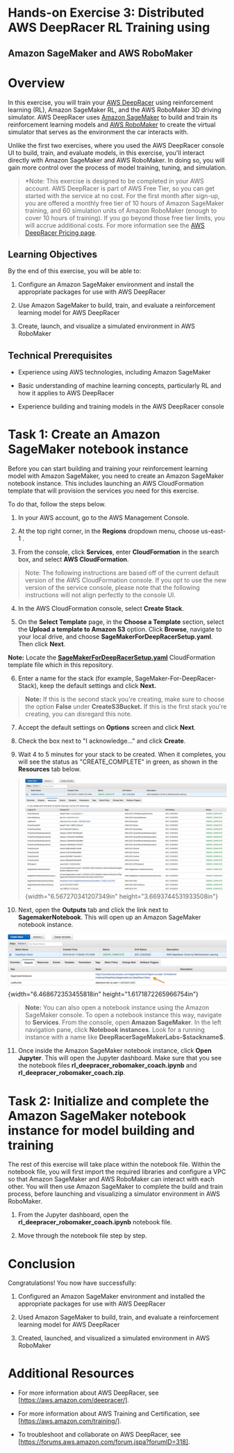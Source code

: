 # Hands-on Exercise 3: Distributed AWS DeepRacer RL Training using
## Amazon SageMaker and AWS RoboMaker

Overview
========

In this exercise, you will train your [AWS DeepRacer](https://aws.amazon.com/deepracer/)
using reinforcement learning (RL), Amazon SageMaker RL, and the AWS
RoboMaker 3D driving simulator. AWS DeepRacer uses [Amazon SageMaker](https://aws.amazon.com/sagemaker/) to build and train its reinforcement learning
models and [AWS RoboMaker](https://aws.amazon.com/robomaker/) to create the virtual simulator
that serves as the environment the car interacts with.

Unlike the first two exercises, where you used the AWS DeepRacer
console UI to build, train, and evaluate models, in this exercise,
you\'ll interact directly with Amazon SageMaker and AWS RoboMaker. In
doing so, you will gain more control over the process of model
training, tuning, and simulation.

> \*Note: This exercise is designed to be completed in your AWS account.
> AWS DeepRacer is part of AWS Free Tier, so you can get started with
> the service at no cost. For the first month after sign-up, you are
> offered a monthly free tier of 10 hours of Amazon SageMaker training,
> and 60 simulation units of Amazon RoboMaker (enough to cover 10 hours
> of training). If you go beyond those free tier limits, you will accrue
> additional costs. For more information see the [AWS DeepRacer Pricing page](https://aws.amazon.com/deepracer/pricing/).

Learning Objectives
-------------------

By the end of this exercise, you will be able to:

1.  Configure an Amazon SageMaker environment and install the
    appropriate packages for use with AWS DeepRacer

2.  Use Amazon SageMaker to build, train, and evaluate a reinforcement
    learning model for AWS DeepRacer

3.  Create, launch, and visualize a simulated environment in AWS
    RoboMaker

Technical Prerequisites
-----------------------

-   Experience using AWS technologies, including Amazon SageMaker

-   Basic understanding of machine learning concepts, particularly RL
    and how it applies to AWS DeepRacer

-   Experience building and training models in the AWS DeepRacer console

Task 1: Create an Amazon SageMaker notebook instance
====================================================

Before you can start building and training your reinforcement learning
model with Amazon SageMaker, you need to create an Amazon SageMaker 
notebook instance. This includes launching an AWS CloudFormation
template that will provision the services you need for this exercise.

To do that, follow the steps below.

1.  In your AWS account, go to the AWS Management Console.

2.  At the top right corner, in the **Regions** dropdown menu, choose
    us-east-1 .

3.  From the console, click **Services**, enter **CloudFormation** in
    the search box, and select **AWS CloudFormation**.

> Note: The following instructions are based off of the current default
> version of the AWS CloudFormation console. If you opt to use the new
> version of the service console, please note that the following
> instructions will not align perfectly to the console UI.

4.  In the AWS CloudFormation console, select **Create Stack**.

5.  On the **Select Template** page, in the **Choose a Template**
    section, select the **Upload a template to Amazon S3** option. Click
    **Browse**, navigate to your local drive, and choose
    **SageMakerForDeepRacerSetup.yaml**. Then click **Next**.

 **Note:** Locate the [**SageMakerForDeepRacerSetup.yaml**](https://raw.githubusercontent.com/p55t/aws-deepracer-workshops/master/Workshops/2019-AWSSummits-AWSDeepRacerService/Lab2_Sagemaker/SageMakerForDeepRacerSetup.yaml) CloudFormation template file which in this repository.

6.  Enter a name for the stack (for example,
    SageMaker-For-DeepRacer-Stack), keep the default settings and click
    **Next.**

> **Note:** If this is the second stack you're creating, make sure to
> choose the option **False** under **CreateS3Bucket.** If this is the first stack you're creating, you
> can disregard this note.

7.  Accept the default settings on **Options** screen and click
    **Next**.

8.  Check the box next to "I acknowledge\..." and click **Create**.

9.  Wait 4 to 5 minutes for your stack to be created. When it completes,
    you will see the status as "CREATE\_COMPLETE" in green, as shown in
    the **Resources** tab below.

> ![](./media/image1.jpeg){width="6.567270341207349in"
> height="3.6693744531933508in"}

10. Next, open the **Outputs** tab and click the link next to
    **SagemakerNotebook**. This will open up an Amazon SageMaker
    notebook instance.

![](./media/image2.jpeg){width="6.468672353455818in"
height="1.6171872265966754in"}

> **Note:** You can also open a notebook instance using the Amazon
> SageMaker console. To open a notebook instance this way, navigate to
> **Services**. From the console, open **Amazon SageMaker**. In the left
> navigation pane, click **Notebook instances**. Look for a running
> instance with a name like **DeepRacerSageMakerLabs-\$stackname\$**.

11. Once inside the Amazon SageMaker notebook instance, click **Open
    Jupyter**. This will open the Jupyter dashboard. Make sure that you
    see the notebook files **rl\_deepracer\_robomaker\_coach.ipynb** and **rl\_deepracer\_robomaker\_coach.zip**.

Task 2: Initialize and complete the Amazon SageMaker notebook instance for model building and training
======================================================================================================

The rest of this exercise will take place within the notebook file.
Within the notebook file, you will first import the required libraries
and configure a VPC so that Amazon SageMaker and AWS RoboMaker can
interact with each other. You will then use Amazon SageMaker to
complete the build and train process, before launching and visualizing
a simulator environment in AWS RoboMaker.

1.  From the Jupyter dashboard, open the
    **rl\_deepracer\_robomaker\_coach.ipynb** notebook file.

2.  Move through the notebook file step by step.

Conclusion
==========

Congratulations! You now have successfully:

1.  Configured an Amazon SageMaker environment and installed the
    appropriate packages for use with AWS DeepRacer

2.  Used Amazon SageMaker to build, train, and evaluate a reinforcement
    learning model for AWS DeepRacer

3.  Created, launched, and visualized a simulated environment in AWS
    RoboMaker

Additional Resources
====================

-   For more information about AWS DeepRacer, see
    [https://aws.amazon.com/deepracer/].

-   For more information about AWS Training and Certification, see
    [https://aws.amazon.com/training/].

-   To troubleshoot and collaborate on AWS DeepRacer, see [https://forums.aws.amazon.com/forum.jspa?forumID=318].
